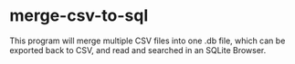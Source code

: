 # merge-csv-to-sql
This program will merge multiple CSV files into one .db file, which can be exported back to CSV, and read and searched in an SQLite Browser.
